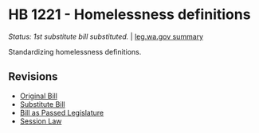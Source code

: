 # HB 1221 - Homelessness definitions
*Status: 1st substitute bill substituted.* | [leg.wa.gov summary](https://app.leg.wa.gov/billsummary?BillNumber=1221&Year=2021)

Standardizing homelessness definitions.

## Revisions
* [Original Bill](1/)
* [Substitute Bill](S/)
* [Bill as Passed Legislature](S.PL/)
* [Session Law](S.SL/)